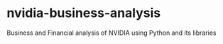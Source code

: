 # nvidia-business-analysis
Business and Financial analysis of NVIDIA using Python and its libraries
